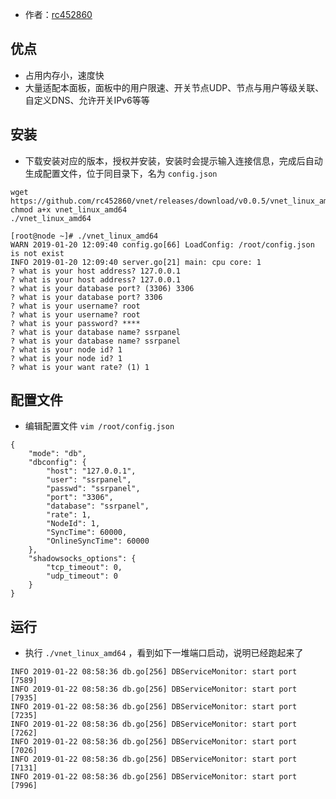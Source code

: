 - 作者：[rc452860](https://github.com/rc452860)

## 优点
- 占用内存小，速度快
- 大量适配本面板，面板中的用户限速、开关节点UDP、节点与用户等级关联、自定义DNS、允许开关IPv6等等

## 安装
- 下载安装对应的版本，授权并安装，安装时会提示输入连接信息，完成后自动生成配置文件，位于同目录下，名为 `config.json`

```
wget https://github.com/rc452860/vnet/releases/download/v0.0.5/vnet_linux_amd64
chmod a+x vnet_linux_amd64
./vnet_linux_amd64

[root@node ~]# ./vnet_linux_amd64 
WARN 2019-01-20 12:09:40 config.go[66] LoadConfig: /root/config.json is not exist
INFO 2019-01-20 12:09:40 server.go[21] main: cpu core: 1
? what is your host address? 127.0.0.1
? what is your host address? 127.0.0.1
? what is your database port? (3306) 3306
? what is your database port? 3306
? what is your username? root
? what is your username? root
? what is your password? ****
? what is your database name? ssrpanel
? what is your database name? ssrpanel
? what is your node id? 1
? what is your node id? 1
? what is your want rate? (1) 1

```

## 配置文件
- 编辑配置文件 `vim /root/config.json`

```
{
    "mode": "db",
    "dbconfig": {
        "host": "127.0.0.1",
        "user": "ssrpanel",
        "passwd": "ssrpanel",
        "port": "3306",
        "database": "ssrpanel",
        "rate": 1,
        "NodeId": 1,
        "SyncTime": 60000,
        "OnlineSyncTime": 60000
    },
    "shadowsocks_options": {
        "tcp_timeout": 0,
        "udp_timeout": 0
    }
}
```

## 运行
- 执行 `./vnet_linux_amd64` ，看到如下一堆端口启动，说明已经跑起来了

```
INFO 2019-01-22 08:58:36 db.go[256] DBServiceMonitor: start port [7589]
INFO 2019-01-22 08:58:36 db.go[256] DBServiceMonitor: start port [7935]
INFO 2019-01-22 08:58:36 db.go[256] DBServiceMonitor: start port [7235]
INFO 2019-01-22 08:58:36 db.go[256] DBServiceMonitor: start port [7262]
INFO 2019-01-22 08:58:36 db.go[256] DBServiceMonitor: start port [7026]
INFO 2019-01-22 08:58:36 db.go[256] DBServiceMonitor: start port [7131]
INFO 2019-01-22 08:58:36 db.go[256] DBServiceMonitor: start port [7996]
```
